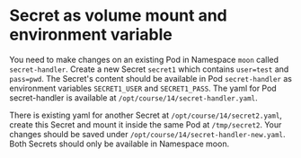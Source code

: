 # Secret as volume mount and environment variable

You need to make changes on an existing Pod in Namespace `moon` called `secret-handler`. 
Create a new Secret `secret1` which contains `user=test` and `pass=pwd`. 
The Secret's content should be available in Pod `secret-handler` 
as environment variables `SECRET1_USER` and `SECRET1_PASS`. 
The yaml for Pod secret-handler is available at `/opt/course/14/secret-handler.yaml`.

There is existing yaml for another Secret at `/opt/course/14/secret2.yaml`, 
create this Secret and mount it inside the same Pod at `/tmp/secret2`. 
Your changes should be saved under `/opt/course/14/secret-handler-new.yaml`. 
Both Secrets should only be available in Namespace moon.